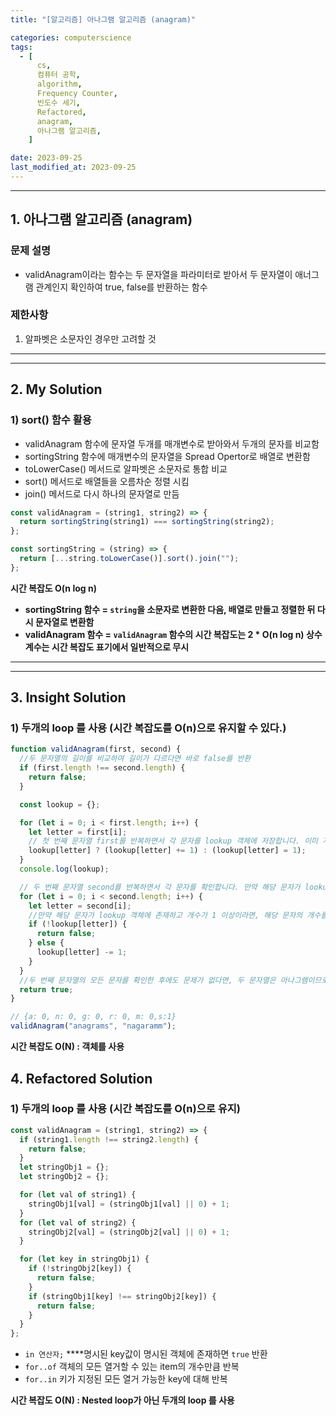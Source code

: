 ```yaml
---
title: "[알고리즘] 아나그램 알고리즘 (anagram)"

categories: computerscience
tags:
  - [
      cs,
      컴퓨터 공학,
      algorithm,
      Frequency Counter,
      빈도수 세기,
      Refactored,
      anagram,
      아나그램 알고리즘,
    ]

date: 2023-09-25
last_modified_at: 2023-09-25
---
```


---

## 1. 아나그램 **알고리즘 (anagram)**

### 문제 설명

- validAnagram이라는 함수는 두 문자열을 파라미터로 받아서 두 문자열이 애너그램 관계인지 확인하여 true, false를 반환하는 함수

### 제한사항

1. 알파벳은 소문자인 경우만 고려할 것

---

---

## 2. My **Solution**

### 1) sort() 함수 활용

- validAnagram 함수에 문자열 두개를 매개변수로 받아와서 두개의 문자를 비교함
- sortingString 함수에 매개변수의 문자열을 Spread Opertor로 배열로 변환함
- toLowerCase() 메서드로 알파벳은 소문자로 통합 비교
- sort() 메서드로 배열들을 오름차순 정렬 시킴
- join() 메서드로 다시 하나의 문자열로 만듬

```jsx
const validAnagram = (string1, string2) => {
  return sortingString(string1) === sortingString(string2);
};

const sortingString = (string) => {
  return [...string.toLowerCase()].sort().join("");
};
```

**시간 복잡도 O(n log n)**

- **sortingString 함수 = `string`을 소문자로 변환한 다음, 배열로 만들고 정렬한 뒤 다시 문자열로 변환함**
- **validAnagram 함수 = `validAnagram` 함수의 시간 복잡도는 2 \* O(n log n) 상수 계수는 시간 복잡도 표기에서 일반적으로 무시**

---

---

## 3. Insight **Solution**

### 1) **두개의 loop 를 사용** (**시간 복잡도를 O(n)으로 유지할 수 있다.**)

```jsx
function validAnagram(first, second) {
  //두 문자열의 길이를 비교하여 길이가 다르다면 바로 false를 반환
  if (first.length !== second.length) {
    return false;
  }

  const lookup = {};

  for (let i = 0; i < first.length; i++) {
    let letter = first[i];
    // 첫 번째 문자열 first를 반복하면서 각 문자를 lookup 객체에 저장합니다. 이미 저장된 문자라면 해당 문자의 개수를 1 증가시키고, 처음 나타나는 문자라면 개수를 1로 설정
    lookup[letter] ? (lookup[letter] += 1) : (lookup[letter] = 1);
  }
  console.log(lookup);

  // 두 번째 문자열 second를 반복하면서 각 문자를 확인합니다. 만약 해당 문자가 lookup 객체에 없거나 개수가 0이라면, 아나그램이 아니므로 false를 반환
  for (let i = 0; i < second.length; i++) {
    let letter = second[i];
    //만약 해당 문자가 lookup 객체에 존재하고 개수가 1 이상이라면, 해당 문자의 개수를 1 감소
    if (!lookup[letter]) {
      return false;
    } else {
      lookup[letter] -= 1;
    }
  }
  //두 번째 문자열의 모든 문자를 확인한 후에도 문제가 없다면, 두 문자열은 아나그램이므로 true를 반환합니다.
  return true;
}

// {a: 0, n: 0, g: 0, r: 0, m: 0,s:1}
validAnagram("anagrams", "nagaramm");
```

**시간 복잡도 O(N) : 객체를 사용**

## 4. Refactored **Solution**

### 1) **두개의 loop 를 사용** (**시간 복잡도를 O(n)으로 유지**)

```jsx
const validAnagram = (string1, string2) => {
  if (string1.length !== string2.length) {
    return false;
  }
  let stringObj1 = {};
  let stringObj2 = {};

  for (let val of string1) {
    stringObj1[val] = (stringObj1[val] || 0) + 1;
  }
  for (let val of string2) {
    stringObj2[val] = (stringObj2[val] || 0) + 1;
  }

  for (let key in stringObj1) {
    if (!stringObj2[key]) {
      return false;
    }
    if (stringObj1[key] !== stringObj2[key]) {
      return false;
    }
  }
};
```

- `in 연산자;` \*\*\*\*명시된 key값이 명시된 객체에 존재하면 `true` 반환
- `for..of` 객체의 모든 열거할 수 있는 item의 개수만큼 반복
- `for..in` 키가 지정된 모든 열거 가능한 key에 대해 반복

**시간 복잡도 O(N) : Nested loop가 아닌 두개의 loop 를 사용**
